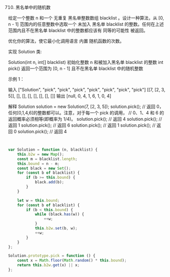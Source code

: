 710. 黑名单中的随机数

给定一个整数 n 和一个 无重复 黑名单整数数组 blacklist 。设计一种算法，从 [0, n - 1] 范围内的任意整数中选取一个 未加入 黑名单 blacklist 的整数。任何在上述范围内且不在黑名单 blacklist 中的整数都应该有 同等的可能性 被返回。

优化你的算法，使它最小化调用语言 内置 随机函数的次数。

实现 Solution 类:

Solution(int n, int[] blacklist) 初始化整数 n 和被加入黑名单 blacklist 的整数
int pick() 返回一个范围为 [0, n - 1] 且不在黑名单 blacklist 中的随机整数

示例 1：

输入
["Solution", "pick", "pick", "pick", "pick", "pick", "pick", "pick"]
[[7, [2, 3, 5]], [], [], [], [], [], [], []]
输出
[null, 0, 4, 1, 6, 1, 0, 4]

解释
Solution solution = new Solution(7, [2, 3, 5]);
solution.pick(); // 返回 0，任何[0,1,4,6]的整数都可以。注意，对于每一个 pick 的调用，
// 0、1、4 和 6 的返回概率必须相等(即概率为 1/4)。
solution.pick(); // 返回 4
solution.pick(); // 返回 1
solution.pick(); // 返回 6
solution.pick(); // 返回 1
solution.pick(); // 返回 0
solution.pick(); // 返回 4

```js


var Solution = function (n, blacklist) {
    this.b2w = new Map();
    const m = blacklist.length;
    this.bound = n - m;
    const black = new Set();
    for (const b of blacklist) {
        if (b >= this.bound) {
            black.add(b);
        }
    }

    let w = this.bound;
    for (const b of blacklist) {
        if (b < this.bound) {
            while (black.has(w)) {
                ++w;
            }
            this.b2w.set(b, w);
            ++w;
        }
    }
};

Solution.prototype.pick = function () {
    const x = Math.floor(Math.random() * this.bound);
    return this.b2w.get(x) || x;
};
```
